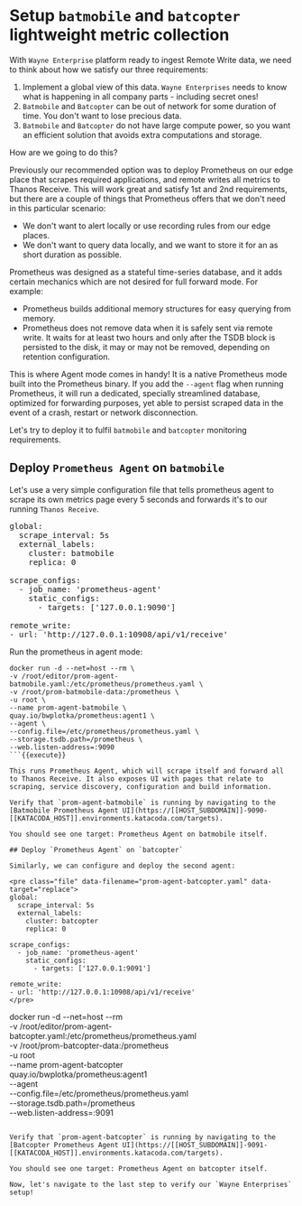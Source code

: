 
# Setup `batmobile` and `batcopter` lightweight metric collection

With `Wayne Enterprise` platform ready to ingest Remote Write data, we need to think about how we satisfy our three requirements:

1. Implement a global view of this data. `Wayne Enterprises` needs to know what is happening in all company parts - including secret ones!
2. `Batmobile` and `Batcopter` can be out of network for some duration of time. You don't want to lose precious data.
3. `Batmobile` and `Batcopter` do not have large compute power, so you want an efficient solution that avoids extra computations and storage.

How are we going to do this?

Previously our recommended option was to deploy Prometheus on our edge place that scrapes required applications, and remote writes all metrics to Thanos Receive. This will work great and satisfy 1st and 2nd requirements, but there are a couple of things that Prometheus offers that we don't need in this particular scenario:

* We don't want to alert locally or use recording rules from our edge places.
* We don't want to query data locally, and we want to store it for an as short duration as possible.

Prometheus was designed as a stateful time-series database, and it adds certain mechanics which are not desired for full forward mode. For example:

* Prometheus builds additional memory structures for easy querying from memory.
* Prometheus does not remove data when it is safely sent via remote write. It waits for at least two hours and only after the TSDB block is persisted to the disk, it may or may not be removed, depending on retention configuration.

This is where Agent mode comes in handy! It is a native Prometheus mode built into the Prometheus binary. If you add the `--agent` flag when running Prometheus, it will run a dedicated, specially streamlined database, optimized for forwarding purposes, yet able to persist scraped data in the event of a crash, restart or network disconnection.

Let's try to deploy it to fulfil `batmobile` and `batcopter` monitoring requirements.

## Deploy `Prometheus Agent` on `batmobile`

Let's use a very simple configuration file that tells prometheus agent to scrape its own metrics page every 5 seconds and forwards it's to our running `Thanos Receive`.

<pre class="file" data-filename="prom-agent-batmobile.yaml" data-target="replace">
global:
  scrape_interval: 5s
  external_labels:
    cluster: batmobile
    replica: 0

scrape_configs:
  - job_name: 'prometheus-agent'
    static_configs:
      - targets: ['127.0.0.1:9090']

remote_write:
- url: 'http://127.0.0.1:10908/api/v1/receive'
</pre>

Run the prometheus in agent mode:

```
docker run -d --net=host --rm \
-v /root/editor/prom-agent-batmobile.yaml:/etc/prometheus/prometheus.yaml \
-v /root/prom-batmobile-data:/prometheus \
-u root \
--name prom-agent-batmobile \
quay.io/bwplotka/prometheus:agent1 \
--agent \
--config.file=/etc/prometheus/prometheus.yaml \
--storage.tsdb.path=/prometheus \
--web.listen-address=:9090
```{{execute}}

This runs Prometheus Agent, which will scrape itself and forward all to Thanos Receive. It also exposes UI with pages that relate to scraping, service discovery, configuration and build information.

Verify that `prom-agent-batmobile` is running by navigating to the [Batmobile Prometheus Agent UI](https://[[HOST_SUBDOMAIN]]-9090-[[KATACODA_HOST]].environments.katacoda.com/targets).

You should see one target: Prometheus Agent on batmobile itself.

## Deploy `Prometheus Agent` on `batcopter`

Similarly, we can configure and deploy the second agent:

<pre class="file" data-filename="prom-agent-batcopter.yaml" data-target="replace">
global:
  scrape_interval: 5s
  external_labels:
    cluster: batcopter
    replica: 0

scrape_configs:
  - job_name: 'prometheus-agent'
    static_configs:
      - targets: ['127.0.0.1:9091']

remote_write:
- url: 'http://127.0.0.1:10908/api/v1/receive'
</pre>

```
docker run -d --net=host --rm \
-v /root/editor/prom-agent-batcopter.yaml:/etc/prometheus/prometheus.yaml \
-v /root/prom-batcopter-data:/prometheus \
-u root \
--name prom-agent-batcopter \
quay.io/bwplotka/prometheus:agent1 \
--agent \
--config.file=/etc/prometheus/prometheus.yaml \
--storage.tsdb.path=/prometheus \
--web.listen-address=:9091
```{{execute}}

Verify that `prom-agent-batcopter` is running by navigating to the [Batcopter Prometheus Agent UI](https://[[HOST_SUBDOMAIN]]-9091-[[KATACODA_HOST]].environments.katacoda.com/targets).

You should see one target: Prometheus Agent on batcopter itself.

Now, let's navigate to the last step to verify our `Wayne Enterprises` setup!
